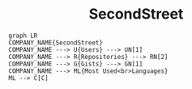 <h1 align="center">SecondStreet</h1>

```mermaid
graph LR
COMPANY_NAME{SecondStreet}
COMPANY_NAME ---> U{Users} ---> UN[1]
COMPANY_NAME ---> R{Repositories} ---> RN[2]
COMPANY_NAME ---> G{Gists} ---> GN[1]
COMPANY_NAME ---> ML{Most Used<br>Languages}
ML --> C[C]
```
